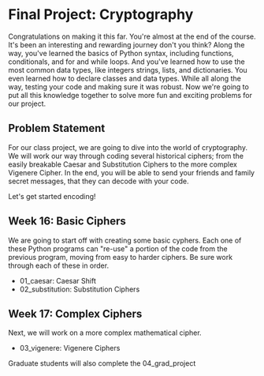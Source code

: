 # Final Project: Cryptography


Congratulations on making it this far. You're almost at the end of the course. It's been an interesting and rewarding journey don't you think? Along the way, you've learned the basics of Python syntax, including functions, conditionals, and for and while loops. And you've learned how to use the most common data types, like integers strings, lists, and dictionaries. You even learned how to declare classes and data types. While all along the way, testing your code and making sure it was robust. Now we're going to put all this knowledge together to solve more fun and exciting problems for our project.


## Problem Statement


For our class project, we are going to dive into the world of cryptography. We will work our way through coding several historical ciphers; from the easily breakable Caesar and Substitution Ciphers to the more complex Vigenere Cipher. In the end, you will be able to send your friends and family secret messages, that they can decode with your code.

Let's get started encoding!


## Week 16: Basic Ciphers


We are going to start off with creating some basic cyphers. Each one of these Python programs can "re-use" a portion of the code from the previous program, moving from easy to harder ciphers. Be sure work through each of these in order.


* 01_caesar: Caesar Shift
* 02_substitution: Substitution Ciphers


## Week 17: Complex Ciphers


Next, we will work on a more complex mathematical cipher.


* 03_vigenere: Vigenere Ciphers

Graduate students will also complete the 04_grad_project



